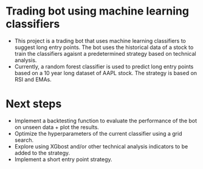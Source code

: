 # Trading bot using machine learning classifiers
- This project is a trading bot that uses machine learning classifiers to suggest long entry points. The bot uses the historical data of a stock to train the classifiers agaisnt a predetermined strategy based on technical analysis.
- Currently, a random forest classifier is used to predict long entry points based on a 10 year long dataset of AAPL stock. The strategy is based on RSI and EMAs.

# Next steps
- Implement a backtesting function to evaluate the performance of the bot on unseen data + plot the results.
- Optimize the hyperparameters of the current classifier using a grid search.
- Explore using XGbost and/or other technical analysis indicators to be added to the strategy.
- Implement a short entry point strategy.